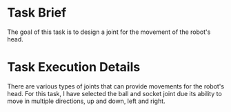 # Task Brief
The goal of this task is to design a joint for the movement of the robot's head.

# Task Execution Details
There are various types of joints that can provide movements for the robot's head. For this task,
I have selected the ball and socket joint due its ability to move in multiple directions, up and down, left and right.

